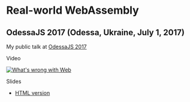 # Real-world WebAssembly
## OdessaJS 2017 (Odessa, Ukraine, July 1, 2017)

My public talk at [OdessaJS 2017](http://odessajs.org)

Video

[![What's wrong with Web](https://img.youtube.com/vi/kS29TT4wk44/0.jpg)](https://www.youtube.com/watch?v=kS29TT4wk44)

Slides
 - [HTML version](https://chicoxyzzy.github.io/talks/real_world_wasm)
